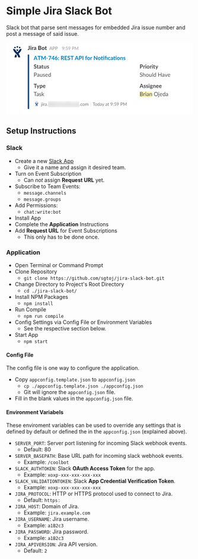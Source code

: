 # Simple Jira Slack Bot

Slack bot that parse sent messages for embedded Jira issue number and post a
message of said issue.

![](./resources/example.png)

## Setup Instructions

### Slack

- Create a new [Slack App](https://api.slack.com/apps)
  - Give it a name and assign it desired team.
- Turn on Event Subscription
  - Can *not* assign **Request URL** yet.
- Subscribe to Team Events:
  - `message.channels`
  - `message.groups`
- Add Permissions:
  - `chat:write:bot`
- Install App
- Complete the **Application** Instructions
- Add **Request URL** for Event Subscriptions
  - This only has to be done once.

### Application

- Open Terminal or Command Prompt
- Clone Repository
  - `git clone https://github.com/sgtoj/jira-slack-bot.git`
- Change Directory to Project's Root Directory
  - `cd ./jira-slack-bot/`
- Install NPM Packages
  - `npm install`
- Run Compile
  - `npm run compile`
- Config Settings via Config File or Environment Variables
  - See the respective section below.
- Start App
  - `npm start`

#### Config File

The config file is one way to configure the application.

- Copy `appconfig.template.json` to `appconfig.json`
  - `cp ./appconfig.template.json ./appconfig.json`
  - Git will ignore the `appconfig.json` file.
- Fill in the blank values in the `appconfig.json` file.

#### Environment Variabels

These enviroment variables can be used to override any settings that is
defined by default or defined the in the `appconfig.json` (explained above).

- `SERVER_PORT`: Server port listening for incoming Slack webhook events.
  - Default: 80
- `SERVER_BASEPATH`: Base URL path for incoming slack webhook events.
  - Example: `/coolbot`
- `SLACK_AUTHTOKEN`: Slack **OAuth Access Token** for the app.
  - Example: `xoxp-xxx-xxx-xxx-xxx`
- `SLACK_VALIDATIONTOKEN`: Slack **App Credential Verification Token**.
  - Example: `xoxp-xxx-xxx-xxx-xxx`
- `JIRA_PROTOCOL`: HTTP or HTTPS protocol used to connect to Jira.
  - Default: `https:`
- `JIRA_HOST`: Domain of Jira.
  - Example: `jira.example.com`
- `JIRA_USERNAME`: Jira username.
  - Example: `a1B2c3`
- `JIRA_PASSWORD`: Jira password.
  - Example: `a1B2c3`
- `JIRA_APIVERSION`: Jira API version.
  - Default: `2`